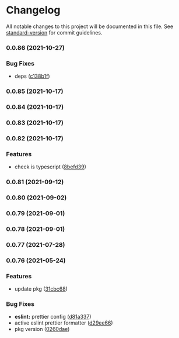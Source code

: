# Changelog

All notable changes to this project will be documented in this file. See [standard-version](https://github.com/conventional-changelog/standard-version) for commit guidelines.

### 0.0.86 (2021-10-27)


### Bug Fixes

* deps ([c138b1f](https://github.com/planjs/fabric/commit/c138b1f4d6d0a01f798b56389233fe85a29e3fb0))

### 0.0.85 (2021-10-17)

### 0.0.84 (2021-10-17)

### 0.0.83 (2021-10-17)

### 0.0.82 (2021-10-17)


### Features

* check is typescript ([8befd39](https://github.com/planjs/fabric/commit/8befd39e10b9d02971dc029579a9ddac7043622a))

### 0.0.81 (2021-09-12)

### 0.0.80 (2021-09-02)

### 0.0.79 (2021-09-01)

### 0.0.78 (2021-09-01)

### 0.0.77 (2021-07-28)

### 0.0.76 (2021-05-24)


### Features

* update pkg ([31cbc68](https://github.com/planjs/fabric/commit/31cbc682eb9ddf006c13a558775437780964b577))


### Bug Fixes

* **eslint:** prettier config ([d81a337](https://github.com/planjs/fabric/commit/d81a3375f0bb4c03b48cad397bd7d8bf98c41f3c))
* active eslint prettier formatter ([d29ee66](https://github.com/planjs/fabric/commit/d29ee667e46474bdb112d8f2a09d7ecc3b59693f))
* pkg version ([0260dae](https://github.com/planjs/fabric/commit/0260daeba29c100f3f9555dc3d5c951c6c51d976))
